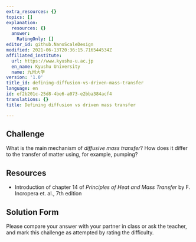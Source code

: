 ```yaml
---
extra_resources: {}
topics: []
explanation:
  resources: {}
  answer:
    RatingOnly: []
editor_id: github.NanoScaleDesign
modified: 2021-06-13T20:36:15.716544534Z
affiliated_institute:
  url: https://www.kyushu-u.ac.jp
  en_name: Kyushu University
  name: 九州大学
version: '1.0'
title_id: defining-diffusion-vs-driven-mass-transfer
language: en
id: ef2b201c-25d8-4be6-a073-e2bba384acf4
translations: {}
title: Defining diffusion vs driven mass transfer

---
```


## Challenge
What is the main mechanism of *diffusive mass transfer*? How does it differ to the transfer of matter using, for example, pumping?

## Resources

- Introduction of chapter 14 of *Principles of Heat and Mass Transfer* by F. Incropera et. al., 7th edition


## Solution Form
Please compare your answer with your partner in class or ask the teacher, and mark this challenge as attempted by rating the difficulty.